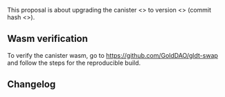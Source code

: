 This proposal is about upgrading the canister <<CANISTER>> to version <<VERSIONTAG>> (commit hash <<COMMITHASH>>).

## Wasm verification

To verify the canister wasm, go to https://github.com/GoldDAO/gldt-swap and follow the steps for the reproducible build.

## Changelog
